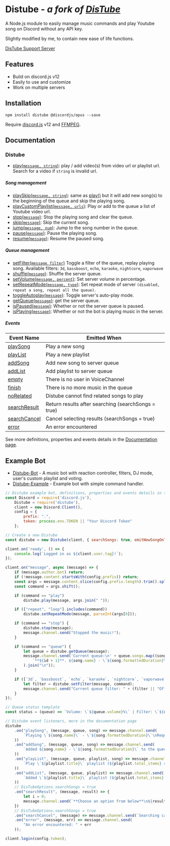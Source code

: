 # Distube - *a fork of [DisTube](https://github.com/skick1234/DisTube)*

A Node.js module to easily manage music commands and play Youtube song on Discord without any API key.

Slightly modified by me, to contain new ease of life functions.

[DisTube Support Server](https://discord.gg/feaDd9h)

## Features

- Build on discord.js v12
- Easily to use and customize
- Work on multiple servers

## Installation

```npm
npm install distube @discordjs/opus --save
```

Require [discord.js](https://discord.js.org) v12 and [FFMPEG](https://www.ffmpeg.org/download.html).

## Documentation

### Distube
- [play(`message, string`)](https://distube.js.org/Distube.html#play): play / add video(s) from video url or playlist url. Search for a video if `string` is invalid url.

##### Song management
- [playSkip(`message, string`)](https://distube.js.org/Distube.html#play): same as [play()](https://distube.js.org/Distube.html#play) but it will add new song(s) to the beginning of the queue and skip the playing song.
- [playCustomPlaylist(`message, urls`)](https://distube.js.org/Distube.html#playCustomPlaylist): Play or add to the queue a list of Youtube video url.
- [stop(`message`)](https://distube.js.org/Distube.html#stop): Stop the playing song and clear the queue.
- [skip(`message`)](https://distube.js.org/Distube.html#skip): Skip the current song.
- [jump(`message, num`)](https://distube.js.org/Distube.html#jump): Jump to the song number in the queue.
- [pause(`message`)](https://distube.js.org/Distube.html#pause): Pause the playing song.
- [resume(`message`)](https://distube.js.org/Distube.html#resume): Resume the paused song.

##### Queue management
- [setFilter(`message`, `filter`)](https://distube.js.org/Distube.html#setFilter) Toggle a filter of the queue, replay playing song. Available filters: `3d`, `bassboost`, `echo`, `karaoke`, `nightcore`, `vaporwave`
- [shuffle(`message`)](https://distube.js.org/Distube.html#shuffle): Shuffle the server queue.
- [setVolume(`message, percent`)](https://distube.js.org/Distube.html#setVolume): Set server volume in percentage.
- [setRepeatMode(`message, type`)](https://distube.js.org/Distube.html#setRepeatMode): Set repeat mode of server `(disabled, repeat a song, repeat all the queue)`.
- [toggleAutoplay(`message`)](https://distube.js.org/Distube.html#toggleAutoplay): Toggle server's auto-play mode.
- [getQueue(`message`)](https://distube.js.org/Distube.html#getQueue): get the server queue.
- [isPaused(`message`)](https://distube.js.org/Distube.html#isPaused): Whether or not the server queue is paused.
- [isPlaying(`message`)](https://distube.js.org/Distube.html#isPlaying): Whether or not the bot is playing music in the server.

##### Events

| Event Name                                                             | Emitted When                                        |
|------------------------------------------------------------------------|-----------------------------------------------------|
| [playSong](https://distube.js.org/Distube.html#event:playSong)         | Play a new song                                     |
| [playList](https://distube.js.org/Distube.html#event:playList)         | Play a new playlist                                 |
| [addSong](https://distube.js.org/Distube.html#event:addSong)           | Add new song to server queue                        |
| [addList](https://distube.js.org/Distube.html#event:addList)           | Add playlist to server queue                        |
| [empty](https://distube.js.org/Distube.html#event:empty)               | There is no user in VoiceChannel                    |
| [finish](https://distube.js.org/Distube.html#event:finish)             | There is no more music in the queue                 |
| [noRelated](https://distube.js.org/Distube.html#event:noRelated)       | Distube cannot find related songs to play           |
| [searchResult](https://distube.js.org/Distube.html#event:searchResult) | Return results after searching (searchSongs = true) |
| [searchCancel](https://distube.js.org/Distube.html#event:searchCancel) | Cancel selecting results (searchSongs = true)       |
| [error](https://distube.js.org/Distube.html#event:error)               | An error encountered                                |

See more definitions, properties and events details in the [Documentation page](https://distube.js.org/).

## Example Bot

- [Distube-Bot](https://skick.xyz/Distube) - A music bot with reaction controller, filters, DJ mode, user's custom playlist and voting.
- [Distube-Example](https://github.com/skick1234/Distube-Example) - Example bot with simple command handler.

```javascript
// Distube example bot, definitions, properties and events details in the Documentation page.
const Discord = require('discord.js'),
    Distube = require('distube'),
    client = new Discord.Client(),
    config = {
        prefix: ".",
        token: process.env.TOKEN || "Your Discord Token"
    };

// Create a new Distube
const distube = new Distube(client, { searchSongs: true, emitNewSongOnly: true, highWaterMark: 1 << 25 });

client.on('ready', () => {
    console.log(`Logged in as ${client.user.tag}!`);
});

client.on("message", async (message) => {
    if (message.author.bot) return;
    if (!message.content.startsWith(config.prefix)) return;
    const args = message.content.slice(config.prefix.length).trim().split(/ +/g);
    const command = args.shift();

    if (command == "play")
        distube.play(message, args.join(" "));

    if (["repeat", "loop"].includes(command))
        distube.setRepeatMode(message, parseInt(args[0]));

    if (command == "stop") {
        distube.stop(message);
        message.channel.send("Stopped the music!");
    }

    if (command == "queue") {
        let queue = distube.getQueue(message);
        message.channel.send('Current queue:\n' + queue.songs.map((song, id) =>
            `**${id + 1}**. ${song.name} - \`${song.formattedDuration}\``
        ).join("\n"));
    }

    if ([`3d`, `bassboost`, `echo`, `karaoke`, `nightcore`, `vaporwave`].includes(command)) {
        let filter = distube.setFilter(message, command);
        message.channel.send("Current queue filter: " + (filter || "Off"));
    }
});

// Queue status template
const status = (queue) => `Volume: \`${queue.volume}%\` | Filter: \`${queue.filter || "Off"}\` | Loop: \`${queue.repeatMode ? queue.repeatMode == 2 ? "All Queue" : "This Song" : "Off"}\` | Autoplay: \`${queue.autoplay ? "On" : "Off"}\``;

// Distube event listeners, more in the documentation page
distube
    .on("playSong", (message, queue, song) => message.channel.send(
        `Playing \`${song.name}\` - \`${song.formattedDuration}\`\nRequested by: ${song.user}\n${status(queue)}`
    ))
    .on("addSong", (message, queue, song) => message.channel.send(
        `Added ${song.name} - \`${song.formattedDuration}\` to the queue by ${song.user}`
    ))
    .on("playList", (message, queue, playlist, song) => message.channel.send(
        `Play \`${playlist.title}\` playlist (${playlist.total_items} songs).\nRequested by: ${song.user}\nNow playing \`${song.name}\` - \`${song.formattedDuration}\`\n${status(queue)}`
    ))
    .on("addList", (message, queue, playlist) => message.channel.send(
        `Added \`${playlist.title}\` playlist (${playlist.total_items} songs) to queue\n${status(queue)}`
    ))
    // DisTubeOptions.searchSongs = true
    .on("searchResult", (message, result) => {
        let i = 0;
        message.channel.send(`**Choose an option from below**\n${result.map(song => `**${++i}**. ${song.title} - \`${song.duration}\``).join("\n")}\n*Enter anything else or wait 60 seconds to cancel*`);
    })
    // DisTubeOptions.searchSongs = true
    .on("searchCancel", (message) => message.channel.send(`Searching canceled`))
    .on("error", (message, err) => message.channel.send(
        "An error encountered: " + err
    ));

client.login(config.token);
```